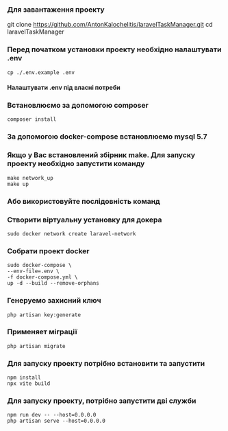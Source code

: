 ### Для завантаження проекту
git clone https://github.com/AntonKalochelitis/laravelTaskManager.git
cd laravelTaskManager

### Перед початком установки проекту необхідно налаштувати .env
```shell
cp ./.env.example .env
```

#### Налаштувати .env під власні потреби

### Встановлюємо за допомогою composer
```shell
composer install
```

### За допомогою docker-compose встановлюемо mysql 5.7
### Якщо у Вас встановлений збірник make. Для запуску проекту необхідно запустити команду
```shell
make network_up
make up
```

### Або використовуйте послідовність команд
### Створити віртуальну установку для докера
```shell
sudo docker network create laravel-network
```

### Собрати проект docker
```shell
sudo docker-compose \
--env-file=.env \
-f docker-compose.yml \
up -d --build --remove-orphans
```

### Генеруемо захисний ключ
```shell
php artisan key:generate
```

### Применяет міграції
```shell
php artisan migrate
```

### Для запуску проекту потрібно встановити та запустити
```shell
npm install
npx vite build
```

### Для запуску проекту, потрібно запустити дві служби 
```shell
npm run dev -- --host=0.0.0.0
php artisan serve --host=0.0.0.0
```
